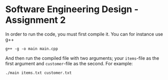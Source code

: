 # Software Engineering Design - Assignment 2
In order to run the code, you must first compile it. You can for instance use g++
```
g++ -g -o main main.cpp
```
And then run the compiled file with two arguments; your `items`-file as the first argument and `customer`-file as the second. For example:
```
./main items.txt customer.txt
```